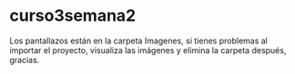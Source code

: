 # curso3semana2

Los pantallazos están en la carpeta Imagenes, si tienes problemas al importar el proyecto, visualiza  las imágenes y elimina la carpeta después, gracias.
